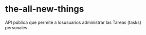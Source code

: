 # the-all-new-things

API pública que permite a losusuarios administrar las ​Tareas (​tasks​) personales
